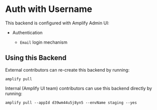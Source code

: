 # Auth with Username

This backend is configured with Amplify Admin UI:

- Authentication

  - `Email` login mechanism

## Using this Backend

External contributors can re-create this backend by running:

```shell
amplify pull
```

Internal (Amplify UI team) contributors can use this backend directly by running:

```shell
amplify pull --appId d39wm44u5j8yn5 --envName staging --yes
```
